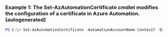 ### Example 1: The Set-AzAutomationCertificate cmdlet modifies the configuration of a certificate in Azure Automation. (autogenerated)
```powershell
PS C:\> Set-AzAutomationCertificate -AutomationAccountName Contos17 -Exportable  -Name ContosoCertificate -Password $Password -Path ./cert.pfx -ResourceGroupName ResourceGroup01
```

